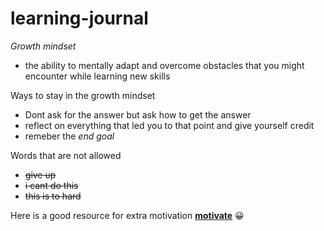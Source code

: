# learning-journal
*Growth mindset*
- the ability to mentally adapt and overcome obstacles that you might encounter while learning new skills


Ways to stay in the growth mindset 
- Dont ask for the answer but ask how to get the answer 
- reflect on everything that led you to that point and give yourself credit
- remeber the *end goal* 


Words that are not allowed 
- ~~give up~~
- ~~i cant do this~~
- ~~this is to hard~~

Here is a good resource for extra motivation
[<strong>motivate</strong>](https://motivationgrid.com/)
:grinning:
